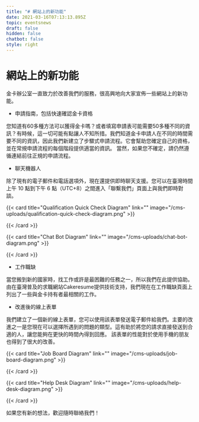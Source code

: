 ```yaml
---
title: "# 網站上的新功能"
date: 2021-03-16T07:13:13.895Z
topic: eventsnews
draft: false
hidden: false
chatbot: false
style: right
---
```

# 網站上的新功能

金卡辦公室一直致力於改善我們的服務，很高興地向大家宣佈一些網站上的新功能。 

* 申請指南，包括快速確認金卡資格 

您知道有60多種方法可以獲得金卡嗎？或者填寫申請表可能需要50多種不同的資訊？有時候，這一切可能有點讓人不知所措。我們知道金卡申請人在不同的時間需要不同的資訊，因此我們新建立了步驟式申請流程。它會幫助您確定自己的資格，並在常規申請流程的每個階段提供適當的資訊。
當然，如果您不確定，請仍然遵循連結前往正規的申請流程。

* 聊天機器人

除了現有的電子郵件和電話選項外，現在還提供即時聊天支援。您可以在臺灣時間上午 10 點到下午 6 點（UTC+8）之間進入「聯繫我們」頁面上與我們即時對談。

{{< card title="Qualification Quick Check Diagram" link="" image="/cms-uploads/qualification-quick-check-diagram.png" >}}

{{< /card >}}

{{< card title="Chat Bot Diagram" link="" image="/cms-uploads/chat-bot-diagram.png" >}}

{{< /card >}}

* 工作職缺

當您搬到新的國家時，找工作或許是最困難的任務之一，所以我們在此提供協助。由在臺灣普及的求職網站Cakeresume提供技術支持，我們現在在工作職缺頁面上列出了一些與金卡持有者最相關的工作。

* 改進後的線上表單

我們建立了一個新的線上表單，您可以使用該表單發送電子郵件給我們。主要的改進之一是您現在可以選擇所遇到的問題的類型。這有助於將您的請求直接發送到合適的人，讓您能夠在更快的時間內得到回應。
該表單的性能對於使用手機的朋友也得到了很大的改善。 

{{< card title="Job Board Diagram" link="" image="/cms-uploads/job-board-diagram.png" >}}

{{< /card >}}

{{< card title="Help Desk Diagram" link="" image="/cms-uploads/help-desk-diagram.png" >}}

{{< /card >}}

如果您有新的想法，歡迎隨時聯絡我們！